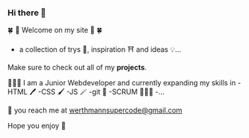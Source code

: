 ### Hi there 👋

🍀 🌸 Welcome on my site 🌸 🍀

- a collection of trys 📝, inspiration ⛩ and ideas 💡...

Make sure to check out all of my <b>projects</b>. 


👩🏻‍💻 I am a Junior Webdeveloper and currently expanding my skills in
-HTML 🖊
-CSS 🖌
-JS 🪄
-git 🔮
-SCRUM 🧘🏻‍♀️
-...

💌 you reach me at 
werthmannsupercode@gmail.com

Hope you enjoy 💜
